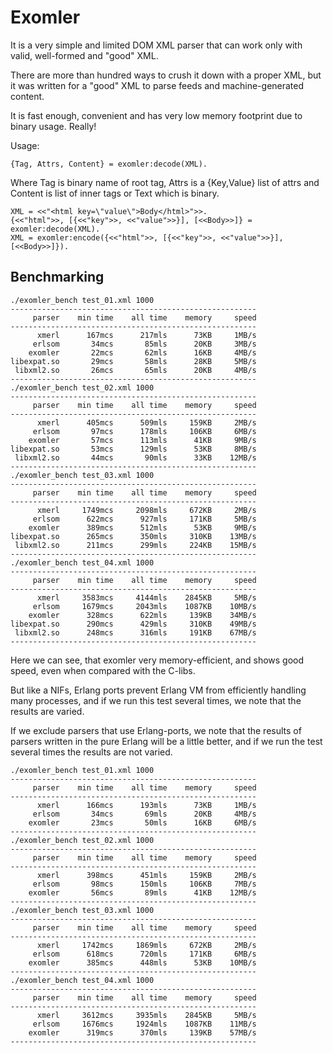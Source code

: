 Exomler
========


It is a very simple and limited DOM XML parser that can work only with valid, well-formed and "good" XML.

There are more than hundred ways to crush it down with a proper XML, but it was written for a "good" XML
to parse feeds and machine-generated content.

It is fast enough, convenient and has very low memory footprint due to binary usage. Really!

Usage:


```
{Tag, Attrs, Content} = exomler:decode(XML). 
```

Where Tag is binary name of root tag, Attrs is a {Key,Value} list of attrs and Content is
list of inner tags or Text which is binary.

```
XML = <<"<html key=\"value\">Body</html>">>.
{<<"html">>, [{<<"key">>, <<"value">>}], [<<Body>>]} = exomler:decode(XML).
XML = exomler:encode({<<"html">>, [{<<"key">>, <<"value">>}], [<<Body>>]}).

```


Benchmarking
------------

```
./exomler_bench test_01.xml 1000
-------------------------------------------------------
     parser    min time    all time    memory     speed
-------------------------------------------------------
      xmerl      167mcs      217mls      73KB     1MB/s
     erlsom       34mcs       85mls      20KB     3MB/s
    exomler       22mcs       62mls      16KB     4MB/s
libexpat.so       29mcs       58mls      28KB     5MB/s
 libxml2.so       26mcs       65mls      20KB     4MB/s
-------------------------------------------------------
./exomler_bench test_02.xml 1000
-------------------------------------------------------
     parser    min time    all time    memory     speed
-------------------------------------------------------
      xmerl      405mcs      509mls     159KB     2MB/s
     erlsom       97mcs      178mls     106KB     6MB/s
    exomler       57mcs      113mls      41KB     9MB/s
libexpat.so       53mcs      129mls      53KB     8MB/s
 libxml2.so       44mcs       90mls      33KB    12MB/s
-------------------------------------------------------
./exomler_bench test_03.xml 1000
-------------------------------------------------------
     parser    min time    all time    memory     speed
-------------------------------------------------------
      xmerl     1749mcs     2098mls     672KB     2MB/s
     erlsom      622mcs      927mls     171KB     5MB/s
    exomler      389mcs      512mls      53KB     9MB/s
libexpat.so      265mcs      350mls     310KB    13MB/s
 libxml2.so      211mcs      299mls     224KB    15MB/s
-------------------------------------------------------
./exomler_bench test_04.xml 1000
-------------------------------------------------------
     parser    min time    all time    memory     speed
-------------------------------------------------------
      xmerl     3583mcs     4144mls    2845KB     5MB/s
     erlsom     1679mcs     2043mls    1087KB    10MB/s
    exomler      328mcs      622mls     139KB    34MB/s
libexpat.so      290mcs      429mls     310KB    49MB/s
 libxml2.so      248mcs      316mls     191KB    67MB/s
-------------------------------------------------------
```

Here we can see, that exomler very memory-efficient, and shows good speed, even when compared with the C-libs.

But like a NIFs, Erlang ports prevent Erlang VM from efficiently handling many processes, and if we run this test several times, we note that the results are varied.

If we exclude parsers that use Erlang-ports, we note that the results of parsers written in the pure Erlang will be a little better, and if we run the test several times the results are not varied.

```
./exomler_bench test_01.xml 1000
-------------------------------------------------------
     parser    min time    all time    memory     speed
-------------------------------------------------------
      xmerl      166mcs      193mls      73KB     1MB/s
     erlsom       34mcs       69mls      20KB     4MB/s
    exomler       23mcs       50mls      16KB     6MB/s
-------------------------------------------------------
./exomler_bench test_02.xml 1000
-------------------------------------------------------
     parser    min time    all time    memory     speed
-------------------------------------------------------
      xmerl      398mcs      451mls     159KB     2MB/s
     erlsom       98mcs      150mls     106KB     7MB/s
    exomler       56mcs       89mls      41KB    12MB/s
-------------------------------------------------------
./exomler_bench test_03.xml 1000
-------------------------------------------------------
     parser    min time    all time    memory     speed
-------------------------------------------------------
      xmerl     1742mcs     1869mls     672KB     2MB/s
     erlsom      618mcs      720mls     171KB     6MB/s
    exomler      385mcs      448mls      53KB    10MB/s
-------------------------------------------------------
./exomler_bench test_04.xml 1000
-------------------------------------------------------
     parser    min time    all time    memory     speed
-------------------------------------------------------
      xmerl     3612mcs     3935mls    2845KB     5MB/s
     erlsom     1676mcs     1924mls    1087KB    11MB/s
    exomler      319mcs      370mls     139KB    57MB/s
-------------------------------------------------------
```
